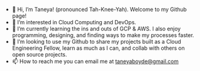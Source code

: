 - 👋 Hi, I’m Taneya! (pronounced Tah-Knee-Yah). Welcome to my Github page!
- 👀 I’m interested in Cloud Computing and DevOps.  
- 🌱 I’m currently learning the ins and outs of GCP & AWS. I also enjoy programming, designing, and finding ways to make my processes faster. 
- 💞️ I’m looking to use my Github to share my projects built as a Cloud Engineering Fellow, learn as much as I can, and collab with others on open source projects. 
- 📫 How to reach me you can email me at taneyaboyde@gmail.com

<!---
tboyde/tboyde is a ✨ special ✨ repository because its `README.md` (this file) appears on your GitHub profile.
You can click the Preview link to take a look at your changes.
--->
